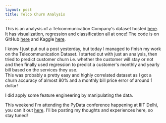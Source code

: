 ```yaml
---
layout: post
title: Telco Churn Analysis
---
```


This is an analysis of a Telcommunication Company's dataset hosted [here](https://www.kaggle.com/blastchar/telco-customer-churn). It has visualization, regression and classification all at once! The code is on GitHub [here](https://github.com/kartikay-bagla/Telco-Churn-Analysis) and Kaggle [here](https://www.kaggle.com/drvader/data-viz-churn-prediction-price-regression).

I know I just put out a post yesterday, but today I managed to finish my work on the Telecommunication Dataset. I started out with just an analysis, then tried to predict customer churn i.e. whether the customer will stay or not and then finally used regression to predict a customer's monthly and yearly bill based on the services they use.  
This was probably a pretty easy and highly correlated dataset as I got a churn accuracy of almost 80% and a monthly bill price error of around 1 dollar!

I did apply some feature engineering by manipulating the data.

This weekend I'm attending the PyData conference happening at IIIT Delhi, you can it out [here](pydata.org). I'll be posting my thoughts and experiences here, so stay tuned!